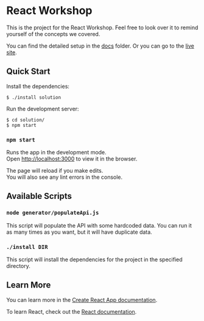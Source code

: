 # React Workshop

This is the project for the React Workshop. Feel free to look over it to remind yourself of the concepts we covered.

You can find the detailed setup in the [docs](./docs/README.md) folder. Or you can go to the [live site](https://voidtechmichigan.com/react-workshop/).

## Quick Start

Install the dependencies:

```console
$ ./install solution
```

Run the development server:

```console
$ cd solution/
$ npm start
```

### `npm start`

Runs the app in the development mode.\
Open [http://localhost:3000](http://localhost:3000) to view it in the browser.

The page will reload if you make edits.\
You will also see any lint errors in the console.

## Available Scripts

### `node generator/populateApi.js`

This script will populate the API with some hardcoded data. You can run it as many times as you want, but it will have duplicate data.

### `./install DIR`

This script will install the dependencies for the project in the specified directory.

## Learn More

You can learn more in the [Create React App documentation](https://facebook.github.io/create-react-app/docs/getting-started).

To learn React, check out the [React documentation](https://reactjs.org/).

